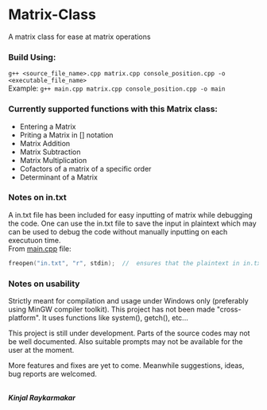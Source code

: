 # Matrix-Class
A matrix class for ease at matrix operations

### Build Using:
````g++ <source_file_name>.cpp matrix.cpp console_position.cpp -o <executable_file_name>````<br>
Example: ````g++ main.cpp matrix.cpp console_position.cpp -o main````

### Currently supported functions with this Matrix class:
* Entering a Matrix
* Priting a Matrix in [] notation
* Matrix Addition
* Matrix Subtraction
* Matrix Multiplication
* Cofactors of a matrix of a specific order
* Determinant of a Matrix

### Notes on in.txt
A in.txt file has been included for easy inputting of matrix while debugging the code. One can use the in.txt file to save the input in plaintext which may can be used to debug the code without manually inputting on each executuon time.<br>
From [main.cpp](https://github.com/Kinjalrk2k/Matrix-Class/blob/d74f7d0b99529cf788fd33643e1e80345db47973/main.cpp#L6) file:
````c++
freopen("in.txt", "r", stdin);  //  ensures that the plaintext in in.txt is feed into the stdin buffer
````

### Notes on usability
Strictly meant for compilation and usage under Windows only (preferably using MinGW compiler toolkit).
This project has not been made "cross-platform".
It uses functions like system(), getch(), etc...

This project is still under development. Parts of the source codes may not be well documented.
Also suitable prompts may not be available for the user at the moment.

More features and fixes are yet to come. Meanwhile suggestions, ideas, bug reports are welcomed.

<br>***Kinjal Raykarmakar***
